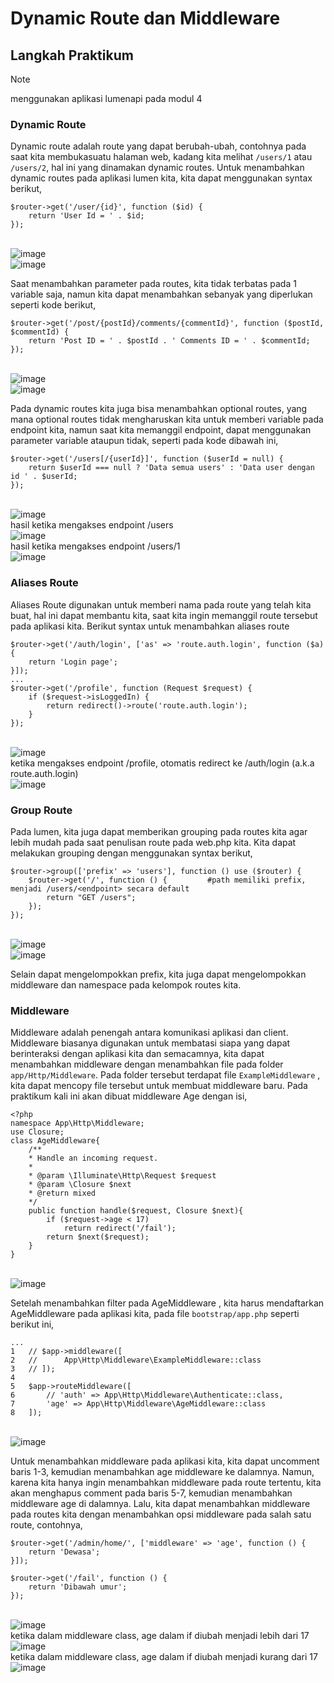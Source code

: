 # Dynamic Route dan Middleware

## Langkah Praktikum

> [!NOTE]
> menggunakan aplikasi lumenapi pada modul 4

### Dynamic Route

Dynamic route adalah route yang dapat berubah-ubah, contohnya pada saat kita membukasuatu halaman web, kadang kita melihat `/users/1` atau `/users/2`, hal ini yang dinamakan dynamic routes.
Untuk menambahkan dynamic routes pada aplikasi lumen kita, kita dapat menggunakan syntax berikut,

```
$router->get('/user/{id}', function ($id) {
    return 'User Id = ' . $id;
});
```

<br>![image](https://github.com/alviantaa/Praktikum/blob/main/Pemrograman_Integratif/Modul_5/screenshot/1.jpg)
<br>![image](https://github.com/alviantaa/Praktikum/blob/main/Pemrograman_Integratif/Modul_5/screenshot/9.jpg)

Saat menambahkan parameter pada routes, kita tidak terbatas pada 1 variable saja, namun kita dapat menambahkan sebanyak yang diperlukan seperti kode berikut,

```
$router->get('/post/{postId}/comments/{commentId}', function ($postId, $commentId) {
    return 'Post ID = ' . $postId . ' Comments ID = ' . $commentId;
});
```

<br>![image](https://github.com/alviantaa/Praktikum/blob/main/Pemrograman_Integratif/Modul_5/screenshot/2.jpg)
<br>![image](https://github.com/alviantaa/Praktikum/blob/main/Pemrograman_Integratif/Modul_5/screenshot/10.jpg)

Pada dynamic routes kita juga bisa menambahkan optional routes, yang mana optional routes tidak mengharuskan kita untuk memberi variable pada endpoint kita, namun saat kita memanggil endpoint, dapat menggunakan parameter variable ataupun tidak, seperti pada kode dibawah ini,

```
$router->get('/users[/{userId}]', function ($userId = null) {
    return $userId === null ? 'Data semua users' : 'Data user dengan id ' . $userId;
});
```

<br>![image](https://github.com/alviantaa/Praktikum/blob/main/Pemrograman_Integratif/Modul_5/screenshot/3.jpg)
<br>hasil ketika mengakses endpoint /users
<br>![image](https://github.com/alviantaa/Praktikum/blob/main/Pemrograman_Integratif/Modul_5/screenshot/11.jpg)
<br>hasil ketika mengakses endpoint /users/1
<br>![image](https://github.com/alviantaa/Praktikum/blob/main/Pemrograman_Integratif/Modul_5/screenshot/12.jpg)

### Aliases Route

Aliases Route digunakan untuk memberi nama pada route yang telah kita buat, hal ini dapat membantu kita, saat kita ingin memanggil route tersebut pada aplikasi kita. Berikut syntax untuk menambahkan aliases route

```
$router->get('/auth/login', ['as' => 'route.auth.login', function ($a) {
    return 'Login page';
}]);
...
$router->get('/profile', function (Request $request) {
    if ($request->isLoggedIn) {
        return redirect()->route('route.auth.login');
    }
});
```

<br>![image](https://github.com/alviantaa/Praktikum/blob/main/Pemrograman_Integratif/Modul_5/screenshot/4.jpg)
<br>ketika mengakses endpoint /profile, otomatis redirect ke /auth/login (a.k.a route.auth.login)
<br>![image](https://github.com/alviantaa/Praktikum/blob/main/Pemrograman_Integratif/Modul_5/screenshot/13.jpg)

### Group Route

Pada lumen, kita juga dapat memberikan grouping pada routes kita agar lebih mudah pada saat penulisan route pada web.php kita. Kita dapat melakukan grouping dengan menggunakan syntax berikut,

```
$router->group(['prefix' => 'users'], function () use ($router) {
    $router->get('/', function () {         #path memiliki prefix, menjadi /users/<endpoint> secara default
        return "GET /users";
    });
});
```

<br>![image](https://github.com/alviantaa/Praktikum/blob/main/Pemrograman_Integratif/Modul_5/screenshot/5.jpg)
<br>![image](https://github.com/alviantaa/Praktikum/blob/main/Pemrograman_Integratif/Modul_5/screenshot/14.jpg)

Selain dapat mengelompokkan prefix, kita juga dapat mengelompokkan middleware dan
namespace pada kelompok routes kita.

### Middleware

Middleware adalah penengah antara komunikasi aplikasi dan client. Middleware biasanya digunakan untuk membatasi siapa yang dapat berinteraksi dengan aplikasi kita dan semacamnya, kita dapat menambahkan middleware dengan menambahkan file pada folder `app/Http/Middleware`. Pada folder tersebut terdapat file `ExampleMiddleware` , kita dapat mencopy file tersebut untuk membuat middleware baru. Pada praktikum kali ini akan dibuat middleware Age dengan isi,

```
<?php
namespace App\Http\Middleware;
use Closure;
class AgeMiddleware{
    /**
    * Handle an incoming request.
    *
    * @param \Illuminate\Http\Request $request
    * @param \Closure $next
    * @return mixed
    */
    public function handle($request, Closure $next){
        if ($request->age < 17)
            return redirect('/fail');
        return $next($request);
    }
}
```

<br>![image](https://github.com/alviantaa/Praktikum/blob/main/Pemrograman_Integratif/Modul_5/screenshot/6.jpg)

Setelah menambahkan filter pada AgeMiddleware , kita harus mendaftarkan
AgeMiddleware pada aplikasi kita, pada file `bootstrap/app.php` seperti berikut ini,

```
...
1   // $app->middleware([
2   //      App\Http\Middleware\ExampleMiddleware::class
3   // ]);
4
5   $app->routeMiddleware([
6       // 'auth' => App\Http\Middleware\Authenticate::class,
7       'age' => App\Http\Middleware\AgeMiddleware::class
8   ]);
```

<br>![image](https://github.com/alviantaa/Praktikum/blob/main/Pemrograman_Integratif/Modul_5/screenshot/7.jpg)

Untuk menambahkan middleware pada aplikasi kita, kita dapat uncomment baris 1-3, kemudian menambahkan age middleware ke dalamnya.
Namun, karena kita hanya ingin menambahkan middleware pada route tertentu, kita akan menghapus comment pada baris 5-7, kemudian menambahkan middleware age di dalamnya.
Lalu, kita dapat menambahkan middleware pada routes kita dengan menambahkan opsi middleware pada salah satu route, contohnya,

```
$router->get('/admin/home/', ['middleware' => 'age', function () {
    return 'Dewasa';
}]);

$router->get('/fail', function () {
    return 'Dibawah umur';
});
```

<br>![image](https://github.com/alviantaa/Praktikum/blob/main/Pemrograman_Integratif/Modul_5/screenshot/8.jpg)
<br>ketika dalam middleware class, age dalam if diubah menjadi lebih dari 17
<br>![image](https://github.com/alviantaa/Praktikum/blob/main/Pemrograman_Integratif/Modul_5/screenshot/16.jpg)
<br>ketika dalam middleware class, age dalam if diubah menjadi kurang dari 17
<br>![image](https://github.com/alviantaa/Praktikum/blob/main/Pemrograman_Integratif/Modul_5/screenshot/16.jpg)
